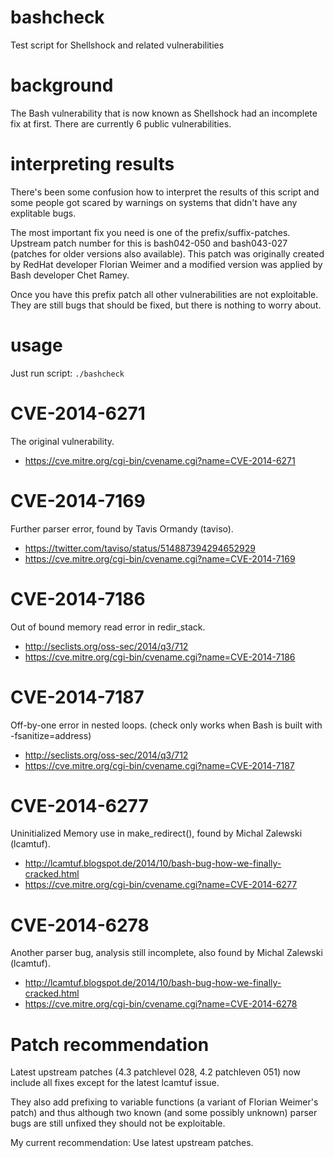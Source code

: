 bashcheck
=========

Test script for Shellshock and related vulnerabilities

background
==========

The Bash vulnerability that is now known as Shellshock had an incomplete
fix at first. There are currently 6 public vulnerabilities.

interpreting results
====================

There's been some confusion how to interpret the results of this script
and some people got scared by warnings on systems that didn't have any
explitable bugs.

The most important fix you need is one of the prefix/suffix-patches. Upstream
patch number for this is bash042-050 and bash043-027 (patches for older
versions also available). This patch was originally created by RedHat
developer Florian Weimer and a modified version was applied by Bash
developer Chet Ramey.

Once you have this prefix patch all other vulnerabilities are not exploitable.
They are still bugs that should be fixed, but there is nothing to worry
about.


usage
=====

Just run script:
 `./bashcheck`

CVE-2014-6271
=============

The original vulnerability.

* https://cve.mitre.org/cgi-bin/cvename.cgi?name=CVE-2014-6271

CVE-2014-7169
=============

Further parser error, found by Tavis Ormandy (taviso).

* https://twitter.com/taviso/status/514887394294652929
* https://cve.mitre.org/cgi-bin/cvename.cgi?name=CVE-2014-7169

CVE-2014-7186
=============

Out of bound memory read error in redir_stack.

* http://seclists.org/oss-sec/2014/q3/712
* https://cve.mitre.org/cgi-bin/cvename.cgi?name=CVE-2014-7186

CVE-2014-7187
=============

Off-by-one error in nested loops.
(check only works when Bash is built with -fsanitize=address)

* http://seclists.org/oss-sec/2014/q3/712
* https://cve.mitre.org/cgi-bin/cvename.cgi?name=CVE-2014-7187

CVE-2014-6277
=============

Uninitialized Memory use in make_redirect(), found by
Michal Zalewski (lcamtuf).

* http://lcamtuf.blogspot.de/2014/10/bash-bug-how-we-finally-cracked.html
* https://cve.mitre.org/cgi-bin/cvename.cgi?name=CVE-2014-6277

CVE-2014-6278
=============

Another parser bug, analysis still incomplete, also found
by Michal Zalewski (lcamtuf).

* http://lcamtuf.blogspot.de/2014/10/bash-bug-how-we-finally-cracked.html
* https://cve.mitre.org/cgi-bin/cvename.cgi?name=CVE-2014-6278

Patch recommendation
====================

Latest upstream patches (4.3 patchlevel 028, 4.2 patchleven 051) now
include all fixes except for the latest lcamtuf issue.

They also add prefixing to variable functions (a variant of Florian
Weimer's patch) and thus although two known (and some possibly unknown)
parser bugs are still unfixed they should not be exploitable.

My current recommendation: Use latest upstream patches.
